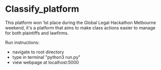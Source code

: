 # Classify_platform
This platform won 1st place during the Global Legal Hackathon Melbourne weekend, it's a platform that aims to make class actions easier to manage for both plaintiffs and lawfirms. 

Run instructions:
  - navigate to root directory
  - type in terminal "python3 run.py"
  - view webpage at localhost:5000

